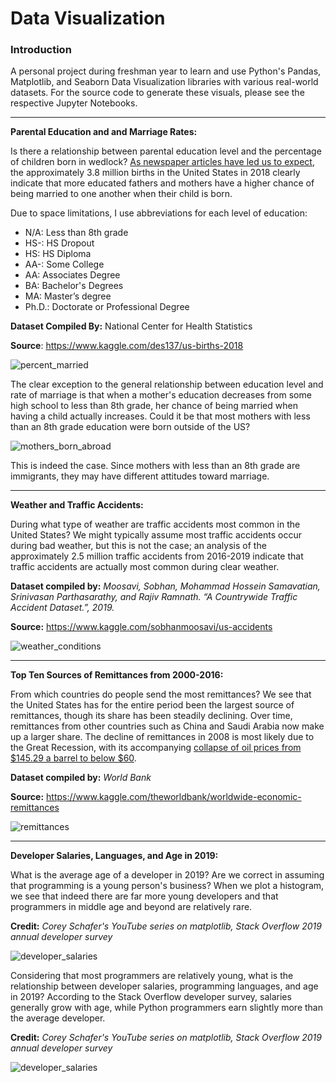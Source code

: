 # Data Visualization 

### Introduction 

A personal project during freshman year to learn and use Python's Pandas, Matplotlib, and Seaborn Data Visualization libraries with various real-world datasets. For the source code to generate these visuals, please see the respective Jupyter Notebooks. 

___ 

**Parental Education and and Marriage Rates:**

Is there a relationship between parental education level and the percentage of children born in wedlock? 
[As newspaper articles have led us to expect](https://www.theatlantic.com/family/archive/2019/01/education-divide-marriage/579688/), 
the approximately 3.8 million births in the United States in 2018 clearly indicate that more educated fathers and mothers have a higher chance of being married to one another when their child is born.

Due to space limitations, I use abbreviations for each level of education:

+ N/A: Less than 8th grade
+ HS-: HS Dropout
+ HS: HS Diploma  
+ AA-: Some College
+ AA: Associates Degree
+ BA: Bachelor's Degrees
+ MA: Master’s degree
+ Ph.D.: Doctorate or Professional Degree

**Dataset Compiled By:** National Center for Health Statistics

**Source**: https://www.kaggle.com/des137/us-births-2018

![percent_married](https://user-images.githubusercontent.com/58995473/72205845-c5ae8680-3487-11ea-98bb-d49710ad9bf3.png)

The clear exception to the general relationship between education level and rate of marriage is that when a mother's education decreases from some high school to less than 8th grade, her chance of being married when having a child actually increases. Could it be that most mothers with less than an 8th grade education were born outside of the US? 

![mothers_born_abroad](https://user-images.githubusercontent.com/58995473/72669092-d61caf00-39fb-11ea-8cc2-5a99d5d18fdd.png)

This is indeed the case. Since mothers with less than an 8th grade are immigrants, they may have different attitudes toward marriage. 

___

**Weather and Traffic Accidents:**

During what type of weather are traffic accidents most common in the United States? We might typically assume most traffic accidents occur during bad weather, but this is not the case; an analysis of the approximately 2.5 million traffic accidents from 2016-2019 indicate that traffic accidents are actually most common during clear weather. 

**Dataset compiled by:** _Moosavi, Sobhan, Mohammad Hossein Samavatian, Srinivasan Parthasarathy, and Rajiv Ramnath. “A Countrywide Traffic Accident Dataset.”, 2019._

**Source:** https://www.kaggle.com/sobhanmoosavi/us-accidents

![weather_conditions](https://user-images.githubusercontent.com/58995473/72167510-87ec2800-33cb-11ea-81bb-52d64bf5f678.png)

___

**Top Ten Sources of Remittances from 2000-2016:**

From which countries do people send the most remittances? We see that the United States has for the entire period been the largest source of remittances, though its share has been steadily declining. Over time, remittances from other countries such as China and Saudi Arabia now make up a larger share. The decline of remittances in 2008 is most likely due to the Great Recession, with its accompanying [collapse of oil prices from $145.29 a barrel to below $60](https://www.nytimes.com/2008/11/12/business/worldbusiness/12oil.html).

**Dataset compiled by:** _World Bank_ 

**Source:** https://www.kaggle.com/theworldbank/worldwide-economic-remittances

![remittances](https://user-images.githubusercontent.com/58995473/72208033-8fc8cc80-349e-11ea-82bc-c0d8f76de928.png)

___

**Developer Salaries, Languages, and Age in 2019:** 

What is the average age of a developer in 2019? Are we correct in assuming that programming is a young person's business? When we plot a histogram, we see that indeed there are far more young developers and that programmers in middle age and beyond are relatively rare. 

**Credit:** _Corey Schafer's YouTube series on matplotlib, Stack Overflow 2019 annual developer survey_

![developer_salaries](https://user-images.githubusercontent.com/58995473/71764091-84e0cb80-2ee3-11ea-9b55-86009127d5f8.png)

Considering that most programmers are relatively young, what is the relationship between developer salaries, programming languages, and age in 2019? According to the Stack Overflow developer survey, salaries generally grow with age, while Python programmers earn slightly more than the average developer. 

**Credit:** _Corey Schafer's YouTube series on matplotlib, Stack Overflow 2019 annual developer survey_

![developer_salaries](https://user-images.githubusercontent.com/58995473/71763714-519c3d80-2edf-11ea-9e1a-a0afadfe1fa9.png)
